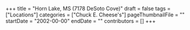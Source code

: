 +++
title = "Horn Lake, MS (7178 DeSoto Cove)"
draft = false
tags = ["Locations"]
categories = ["Chuck E. Cheese's"]
pageThumbnailFile = ""
startDate = "2002-00-00"
endDate = ""
contributors = []
+++

